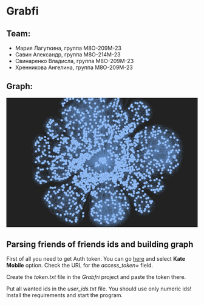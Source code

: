 # Grabfi

## Team:
- Мария Лагуткина, группа М8О-209М-23
- Савин Александр, группа М8О-214М-23
- Свинаренко Владисла, группа М8О-209М-23
- Хренникова Ангелина, группа М8О-209М-23

## Graph:

![img](https://github.com/Brinckley/Data_Processing_And_Analysis/blob/main/Grabfri/AllPhotos/BaseGraph/image_2024-09-30_19-45-33.png)

## Parsing friends of friends ids and building graph

First of all you need to get Auth token. You can go [here](https://vkhost.github.io/) and select **Kate Mobile** option. Check the URL for the *access_token=* field.

Create the *token.txt* file in the *Grabfri* project and paste the token there.

Put all wanted ids in the *user_ids.txt* file. You should use only numeric ids!
Install the requirements and start the program.
